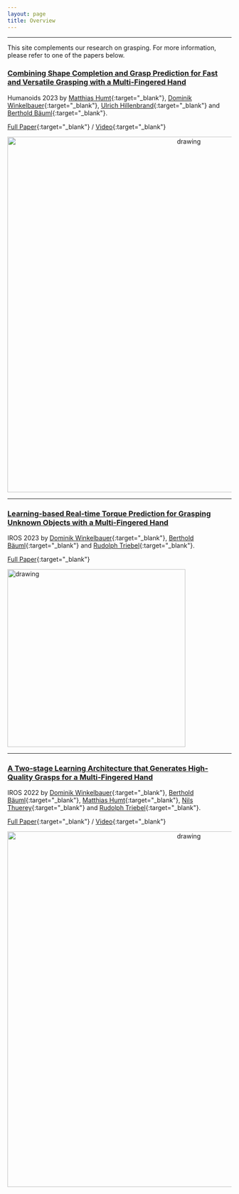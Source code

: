 ```yaml
---
layout: page
title: Overview
---
```


---
This site complements our research on grasping. 
For more information, please refer to one of the papers below.

### [Combining Shape Completion and Grasp Prediction for Fast and Versatile Grasping with a Multi-Fingered Hand](_pages/humanoids23.md)
Humanoids 2023 by
[Matthias Humt](https://scholar.google.de/citations?user=MOJSVsUAAAAJ){:target="_blank"}, 
[Dominik Winkelbauer](https://scholar.google.com/citations?user=kduGd8wAAAAJ){:target="_blank"}, 
[Ulrich Hillenbrand](https://rmc.dlr.de/rm/de/staff/ulrich.hillenbrand/){:target="_blank"} and 
[Berthold Bäuml](https://scholar.google.com/citations?user=fjvpDsEAAAAJ){:target="_blank"}.

[Full Paper](https://arxiv.org/abs/2310.20350){:target="_blank"} / 
[Video](https://www.youtube.com/watch?v=j8Lx8AjsN94){:target="_blank"}

<p align="center">
<img src="/grasping/assets/imgs/humanoids23/front.png" alt="drawing" width="800"/>
</p>

---

### [Learning-based Real-time Torque Prediction for Grasping Unknown Objects with a Multi-Fingered Hand](_pages/iros23.md)
IROS 2023 by
[Dominik Winkelbauer](https://scholar.google.com/citations?user=kduGd8wAAAAJ){:target="_blank"}, 
[Berthold Bäuml](https://scholar.google.com/citations?user=fjvpDsEAAAAJ){:target="_blank"} and 
[Rudolph Triebel](https://scholar.google.com/citations?user=SuOUxjUAAAAJ){:target="_blank"}.


[Full Paper](https://elib.dlr.de/197492/){:target="_blank"}

<!--- / [Video](https://www.youtube.com/watch?v=0VvSIvtHTq0){:target="_blank"} -->

<img src="/grasping/assets/imgs/iros23/front.png" alt="drawing" width="400"/>

---

### [A Two-stage Learning Architecture that Generates High-Quality Grasps for a Multi-Fingered Hand](_pages/iros22.md)
IROS 2022 by
[Dominik Winkelbauer](https://scholar.google.com/citations?user=kduGd8wAAAAJ){:target="_blank"}, 
[Berthold Bäuml](https://scholar.google.com/citations?user=fjvpDsEAAAAJ){:target="_blank"}, 
[Matthias Humt](https://scholar.google.de/citations?user=MOJSVsUAAAAJ){:target="_blank"}, 
[Nils Thuerey](https://ge.in.tum.de/about/n-thuerey/){:target="_blank"} and 
[Rudolph Triebel](https://scholar.google.com/citations?user=SuOUxjUAAAAJ){:target="_blank"}.

[Full Paper](https://elib.dlr.de/191780/){:target="_blank"} / 
[Video](https://www.youtube.com/watch?v=j8Lx8AjsN94){:target="_blank"}

<p align="center">
<img src="/grasping/assets/imgs/iros22/front.png" alt="drawing" width="800"/>
</p>
